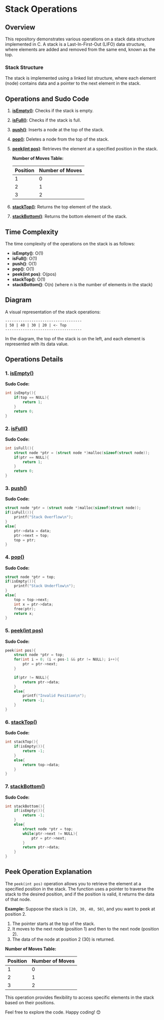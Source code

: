# Stack Operations

## Overview

This repository demonstrates various operations on a stack data structure implemented in C. A stack is a Last-In-First-Out (LIFO) data structure, where elements are added and removed from the same end, known as the top.

### Stack Structure

The stack is implemented using a linked list structure, where each element (node) contains data and a pointer to the next element in the stack.

## Operations and Sudo Code

1. [**isEmpty()**](#isempty): Checks if the stack is empty.

2. [**isFull()**](#isfull): Checks if the stack is full.

3. [**push()**](#push): Inserts a node at the top of the stack.

4. [**pop()**](#pop): Deletes a node from the top of the stack.

5. [**peek(int pos)**](#peek): Retrieves the element at a specified position in the stack.

   **Number of Moves Table:**

   | Position | Number of Moves |
   |----------|-----------------|
   |    1     |        0        |
   |    2     |        1        |
   |    3     |        2        |

6. [**stackTop()**](#stacktop): Returns the top element of the stack.

7. [**stackBottom()**](#stackbottom): Returns the bottom element of the stack.

## Time Complexity

The time complexity of the operations on the stack is as follows:

- **isEmpty()**: O(1)
- **isFull()**: O(1)
- **push()**: O(1)
- **pop()**: O(1)
- **peek(int pos)**: O(pos)
- **stackTop()**: O(1)
- **stackBottom()**: O(n) (where n is the number of elements in the stack)

## Diagram

A visual representation of the stack operations:

```plaintext
-----------------------------------
| 50 | 40 | 30 | 20 | <- Top
-----------------------------------
```

In the diagram, the top of the stack is on the left, and each element is represented with its data value.

## Operations Details

### 1. [isEmpty()](StackOperations.c#L59)

**Sudo Code:**

```c
int isEmpty(){
    if(top == NULL){
        return 1;
    }
    return 0;
}
```

### 2. [isFull()](StackOperations.c#L67)

**Sudo Code:**

```c
int isFull(){
    struct node *ptr = (struct node *)malloc(sizeof(struct node));
    if(ptr == NULL){
        return 1;
    }
    return 0;
}
```

### 3. [push()](StackOperations.c#L78)

**Sudo Code:**

```c
struct node *ptr = (struct node *)malloc(sizeof(struct node));
if(isFull()){
    printf("Stack Overflow\n");
}
else{
    ptr->data = data;
    ptr->next = top;
    top = ptr;
}
```

### 4. [pop()](StackOperations.c#L98)

**Sudo Code:**

```c
struct node *ptr = top;
if(isEmpty()){
    printf("Stack Underflow\n");
}
else{
    top = top->next;
    int x = ptr->data;
    free(ptr);
    return x;
}
```

### 5. [peek(int pos)](StackOperations.c#L113)

**Sudo Code:**

```c
peek(int pos){
    struct node *ptr = top;
    for(int i = 0; (i < pos-1 && ptr != NULL); i++){
        ptr = ptr->next;
    }

    if(ptr != NULL){
        return ptr->data;
    }
    else{
        printf("Invalid Position\n");
        return -1;
    }
}
```

### 6. [stackTop()](StackOperations.c#L131)

**Sudo Code:**

```c
int stackTop(){
    if(isEmpty()){ 
        return -1;
    }
    else{
        return top->data;
    }
}
```

### 7. [stackBottom()](StackOperations.c#L140)

**Sudo Code:**

```c
int stackBottom(){
    if(isEmpty()){
        return -1;
    }
    else{
        struct node *ptr = top;
        while(ptr->next != NULL){
            ptr = ptr->next;
        }
        return ptr->data;
    }
}
```

## Peek Operation Explanation

The `peek(int pos)` operation allows you to retrieve the element at a specified position in the stack. The function uses a pointer to traverse the stack to the desired position, and if the position is valid, it returns the data of that node.

**Example:**
Suppose the stack is `[20, 30, 40, 50]`, and you want to peek at position 2.

1. The pointer starts at the top of the stack.
2. It moves to the next node (position 1) and then to the next node (position 2).
3. The data of the node at position 2 (30) is returned.

**Number of Moves Table:**

| Position | Number of Moves |
|----------|-----------------|
|    1     |        0        |
|    2     |        1        |
|    3     |        2        |

This operation provides flexibility to access specific elements in the stack based on their positions.

Feel free to explore the code. Happy coding! 😊
